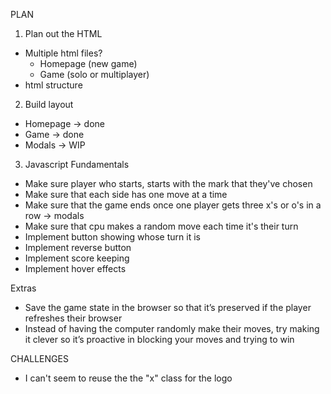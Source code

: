 PLAN

1. Plan out the HTML

- Multiple html files?
  - Homepage (new game)
  - Game (solo or multiplayer)
- html structure

2. Build layout

- Homepage -> done
- Game -> done
- Modals -> WIP

3. Javascript
   Fundamentals

- Make sure player who starts, starts with the mark that they've chosen
- Make sure that each side has one move at a time
- Make sure that the game ends once one player gets three x's or o's in a row -> modals
- Make sure that cpu makes a random move each time it's their turn
- Implement button showing whose turn it is
- Implement reverse button
- Implement score keeping
- Implement hover effects

Extras

- Save the game state in the browser so that it’s preserved if the player refreshes their browser
- Instead of having the computer randomly make their moves, try making it clever so it’s proactive in blocking your moves and trying to win

CHALLENGES

- I can't seem to reuse the the "x" class for the logo

